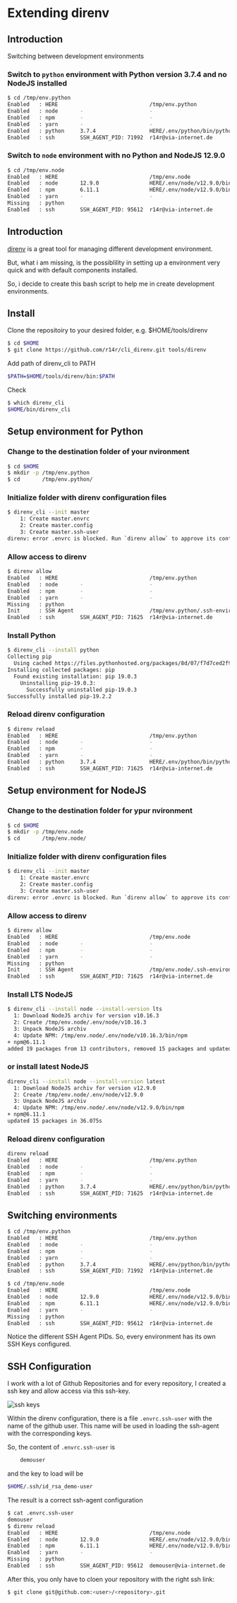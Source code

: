 # Extending direnv

## Introduction

Switching between development environments

### Switch to ```python``` environment with Python version 3.7.4 and no NodeJS installed

```bash
$ cd /tmp/env.python
Enabled   : HERE                             /tmp/env.python
Enabled   : node       -                     -
Enabled   : npm        -                     -
Enabled   : yarn       -                     -
Enabled   : python     3.7.4                 HERE/.env/python/bin/python
Enabled   : ssh        SSH_AGENT_PID: 71992  r14r@via-internet.de
```

### Switch to ```node``` environment with no Python and NodeJS 12.9.0

```bash
$ cd /tmp/env.node
Enabled   : HERE                             /tmp/env.node
Enabled   : node       12.9.0                HERE/.env/node/v12.9.0/bin/node
Enabled   : npm        6.11.1                HERE/.env/node/v12.9.0/bin/npm
Enabled   : yarn       -                     -
Missing   : python
Enabled   : ssh        SSH_AGENT_PID: 95612  r14r@via-internet.de
```

## Introduction

[direnv](https://direnv.net/) is a great tool for managing different development environment.

But, what i am missing, is the possiblility in setting up a environment very quick and with default components installed.

So, i decide to create this bash script to help me in create development environments.

## Install

Clone the repositoiry to your desired folder, e.g. $HOME/tools/direnv

```bash
$ cd $HOME
$ git clone https://github.com/r14r/cli_direnv.git tools/direnv
```

Add path of direnv_cli to PATH

```bash
$PATH=$HOME/tools/direnv/bin:$PATH
```

Check

```bash
$ which direnv_cli
$HOME/bin/direnv_cli
```

## Setup environment for Python

### Change to the destination folder of your nvironment

```bash
$ cd $HOME
$ mkdir -p /tmp/env.python
$ cd       /tmp/env.python/
```

### Initialize folder with direnv configuration files

```bash
$ direnv_cli --init master
    1: Create master.envrc
    2: Create master.config
    3: Create master.ssh-user
direnv: error .envrc is blocked. Run `direnv allow` to approve its content.
```

### Allow access to direnv

```bash
$ direnv allow
Enabled   : HERE                             /tmp/env.python
Enabled   : node       -                     -
Enabled   : npm        -                     -
Enabled   : yarn       -                     -
Missing   : python
Init      : SSH Agent                        /tmp/env.python/.ssh-environment
Enabled   : ssh        SSH_AGENT_PID: 71625  r14r@via-internet.de
```

### Install Python

```bash
$ direnv_cli --install python
Collecting pip
  Using cached https://files.pythonhosted.org/packages/8d/07/f7d7ced2f97ca3098c16565efbe6b15fafcba53e8d9bdb431e09140514b0/pip-19.2.2-py2.py3-none-any.whl
Installing collected packages: pip
  Found existing installation: pip 19.0.3
    Uninstalling pip-19.0.3:
      Successfully uninstalled pip-19.0.3
Successfully installed pip-19.2.2
```

### Reload direnv configuration

```bash
$ direnv reload
Enabled   : HERE                             /tmp/env.python
Enabled   : node       -                     -
Enabled   : npm        -                     -
Enabled   : yarn       -                     -
Enabled   : python     3.7.4                 HERE/.env/python/bin/python
Enabled   : ssh        SSH_AGENT_PID: 71625  r14r@via-internet.de
```

## Setup environment for NodeJS

### Change to the destination folder for ypur nvironment

```bash
$ cd $HOME
$ mkdir -p /tmp/env.node
$ cd       /tmp/env.node/
```

### Initialize folder with direnv configuration files

```bash
$ direnv_cli --init master
    1: Create master.envrc
    2: Create master.config
    3: Create master.ssh-user
direnv: error .envrc is blocked. Run `direnv allow` to approve its content.
```

### Allow access to direnv

```bash
$ direnv allow
Enabled   : HERE                             /tmp/env.node
Enabled   : node       -                     -
Enabled   : npm        -                     -
Enabled   : yarn       -                     -
Missing   : python
Init      : SSH Agent                        /tmp/env.node/.ssh-environment
Enabled   : ssh        SSH_AGENT_PID: 71625  r14r@via-internet.de
```

### Install LTS NodeJS

```bash
$ direnv_cli --install node --install-version lts
  1: Download NodeJS archiv for version v10.16.3
  2: Create /tmp/env.node/.env/node/v10.16.3
  3: Unpack NodeJS archiv
  4: Update NPM: /tmp/env.node/.env/node/v10.16.3/bin/npm
+ npm@6.11.1
added 19 packages from 13 contributors, removed 15 packages and updated 52 packages in 43.056s
```

### or install latest NodeJS

```bash
direnv_cli --install node --install-version latest
  1: Download NodeJS archiv for version v12.9.0
  2: Create /tmp/env.node/.env/node/v12.9.0
  3: Unpack NodeJS archiv
  4: Update NPM: /tmp/env.node/.env/node/v12.9.0/bin/npm
+ npm@6.11.1
updated 15 packages in 36.075s
```

### Reload direnv configuration

```bash
direnv reload
Enabled   : HERE                             /tmp/env.python
Enabled   : node       -                     -
Enabled   : npm        -                     -
Enabled   : yarn       -                     -
Enabled   : python     3.7.4                 HERE/.env/python/bin/python
Enabled   : ssh        SSH_AGENT_PID: 71625  r14r@via-internet.de
```

## Switching environments

```bash
$ cd /tmp/env.python
Enabled   : HERE                             /tmp/env.python
Enabled   : node       -                     -
Enabled   : npm        -                     -
Enabled   : yarn       -                     -
Enabled   : python     3.7.4                 HERE/.env/python/bin/python
Enabled   : ssh        SSH_AGENT_PID: 71992  r14r@via-internet.de
```

```bash
$ cd /tmp/env.node
Enabled   : HERE                             /tmp/env.node
Enabled   : node       12.9.0                HERE/.env/node/v12.9.0/bin/node
Enabled   : npm        6.11.1                HERE/.env/node/v12.9.0/bin/npm
Enabled   : yarn       -                     -
Missing   : python
Enabled   : ssh        SSH_AGENT_PID: 95612  r14r@via-internet.de
```

Notice the different SSH Agent PIDs. So, every environment has its own SSH Keys configured.

## SSH Configuration

I work with a lot of Github Repositories and for every repository, I created a ssh key and allow access via this ssh-key.

![ssh keys](doc/github-ssh-keys.png)


Within the direnv configuration, there is a file ```.envrc.ssh-user``` with the name of the github user. This name will be used in loading the ssh-agent with the corresponding keys.

So, the content of ```.envrc.ssh-user``` is

```bash
    demouser
```

and the key to load will be

```bash
$HOME/.ssh/id_rsa_demo-user
```

The result is a correct ssh-agent configuration

```bash
$ cat .envrc.ssh-user
demouser
$ direnv reload
Enabled   : HERE                             /tmp/env.node
Enabled   : node       12.9.0                HERE/.env/node/v12.9.0/bin/node
Enabled   : npm        6.11.1                HERE/.env/node/v12.9.0/bin/npm
Enabled   : yarn       -                     -
Missing   : python
Enabled   : ssh        SSH_AGENT_PID: 95612  demouser@via-internet.de
```

After this, you only have to cloen your repository with the right ssh link:

```bash
$ git clone git@github.com:<user>/<repository>.git
```
